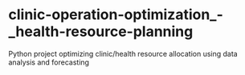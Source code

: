 # clinic-operation-optimization_-_health-resource-planning
Python project optimizing clinic/health resource allocation using data analysis and forecasting
